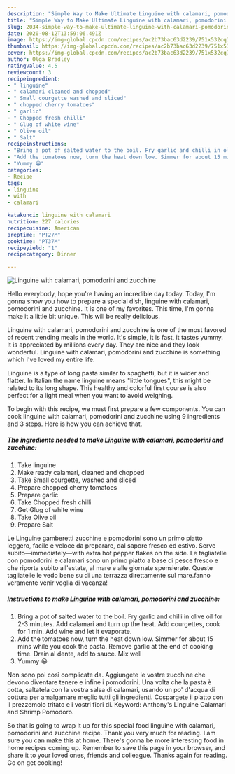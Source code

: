 ```yaml
---
description: "Simple Way to Make Ultimate Linguine with calamari, pomodorini and zucchine"
title: "Simple Way to Make Ultimate Linguine with calamari, pomodorini and zucchine"
slug: 2034-simple-way-to-make-ultimate-linguine-with-calamari-pomodorini-and-zucchine
date: 2020-08-12T13:59:06.491Z
image: https://img-global.cpcdn.com/recipes/ac2b73bac63d2239/751x532cq70/linguine-with-calamari-pomodorini-and-zucchine-recipe-main-photo.jpg
thumbnail: https://img-global.cpcdn.com/recipes/ac2b73bac63d2239/751x532cq70/linguine-with-calamari-pomodorini-and-zucchine-recipe-main-photo.jpg
cover: https://img-global.cpcdn.com/recipes/ac2b73bac63d2239/751x532cq70/linguine-with-calamari-pomodorini-and-zucchine-recipe-main-photo.jpg
author: Olga Bradley
ratingvalue: 4.5
reviewcount: 3
recipeingredient:
- " linguine"
- " calamari cleaned and chopped"
- " Small courgette washed and sliced"
- " chopped cherry tomatoes"
- " garlic"
- " Chopped fresh chilli"
- " Glug of white wine"
- " Olive oil"
- " Salt"
recipeinstructions:
- "Bring a pot of salted water to the boil. Fry garlic and chilli in olive oil for 2-3 minutes. Add calamari and turn up the heat. Add courgettes, cook for 1 min. Add wine and let it evaporate."
- "Add the tomatoes now, turn the heat down low. Simmer for about 15 mins while you cook the pasta. Remove garlic at the end of cooking time. Drain al dente, add to sauce. Mix well"
- "Yummy 😀"
categories:
- Recipe
tags:
- linguine
- with
- calamari

katakunci: linguine with calamari 
nutrition: 227 calories
recipecuisine: American
preptime: "PT27M"
cooktime: "PT37M"
recipeyield: "1"
recipecategory: Dinner

---
```



![Linguine with calamari, pomodorini and zucchine](https://img-global.cpcdn.com/recipes/ac2b73bac63d2239/751x532cq70/linguine-with-calamari-pomodorini-and-zucchine-recipe-main-photo.jpg)

Hello everybody, hope you're having an incredible day today. Today, I'm gonna show you how to prepare a special dish, linguine with calamari, pomodorini and zucchine. It is one of my favorites. This time, I'm gonna make it a little bit unique. This will be really delicious.

Linguine with calamari, pomodorini and zucchine is one of the most favored of recent trending meals in the world. It's simple, it is fast, it tastes yummy. It is appreciated by millions every day. They are nice and they look wonderful. Linguine with calamari, pomodorini and zucchine is something which I've loved my entire life.

Linguine is a type of long pasta similar to spaghetti, but it is wider and flatter. In Italian the name linguine means &#34;little tongues&#34;, this might be related to its long shape. This healthy and colorful first course is also perfect for a light meal when you want to avoid weighing.


To begin with this recipe, we must first prepare a few components. You can cook linguine with calamari, pomodorini and zucchine using 9 ingredients and 3 steps. Here is how you can achieve that.

<!--inarticleads1-->

##### The ingredients needed to make Linguine with calamari, pomodorini and zucchine:

1. Take  linguine
1. Make ready  calamari, cleaned and chopped
1. Take  Small courgette, washed and sliced
1. Prepare  chopped cherry tomatoes
1. Prepare  garlic
1. Take  Chopped fresh chilli
1. Get  Glug of white wine
1. Take  Olive oil
1. Prepare  Salt


Le Linguine gamberetti zucchine e pomodorini sono un primo piatto leggero, facile e veloce da preparare, dal sapore fresco ed estivo. Serve subito—immediately—with extra hot pepper flakes on the side. Le tagliatelle con pomodorini e calamari sono un primo piatto a base di pesce fresco e che riporta subito all&#39;estate, al mare e alle giornate spensierate. Queste tagliatelle le vedo bene su di una terrazza direttamente sul mare.fanno veramente venir voglia di vacanza! 

<!--inarticleads2-->

##### Instructions to make Linguine with calamari, pomodorini and zucchine:

1. Bring a pot of salted water to the boil. Fry garlic and chilli in olive oil for 2-3 minutes. Add calamari and turn up the heat. Add courgettes, cook for 1 min. Add wine and let it evaporate.
1. Add the tomatoes now, turn the heat down low. Simmer for about 15 mins while you cook the pasta. Remove garlic at the end of cooking time. Drain al dente, add to sauce. Mix well
1. Yummy 😀


Non sono poi così complicate da. Aggiungete le vostre zucchine che devono diventare tenere e infine i pomodorini. Una volta che la pasta è cotta, saltatela con la vostra salsa di calamari, usando un po&#39; d&#39;acqua di cottura per amalgamare meglio tutti gli ingredienti. Cospargete il piatto con il prezzemolo tritato e i vostri fiori di. Keyword: Anthony&#39;s Linguine Calamari and Shrimp Pomodoro. 

So that is going to wrap it up for this special food linguine with calamari, pomodorini and zucchine recipe. Thank you very much for reading. I am sure you can make this at home. There's gonna be more interesting food in home recipes coming up. Remember to save this page in your browser, and share it to your loved ones, friends and colleague. Thanks again for reading. Go on get cooking!
